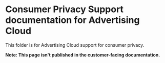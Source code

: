 # Consumer Privacy Support documentation for Advertising Cloud

This folder is for Advertising Cloud support for consumer privacy.

**Note: This page isn't published in the customer-facing documentation.**
